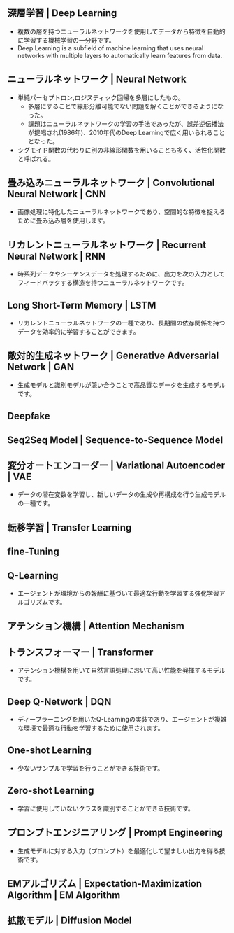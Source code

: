 <!-- 記事URL:https://github.com/takata150802/tech_glossary/blob/main/output/dl-overview.md# -->

## 深層学習 | Deep Learning <!-- entry_word_and_anchor:ML_DL_DeepLearing_ -->
- 複数の層を持つニューラルネットワークを使用してデータから特徴を自動的に学習する機械学習の一分野です。
- Deep Learning is a subfield of machine learning that uses neural networks with multiple layers to automatically learn features from data.

## ニューラルネットワーク | Neural Network <!-- entry_word_and_anchor:ML_DL_Neural_Network -->
- 単純パーセプトロン,ロジスティック回帰を多層にしたもの。
  - 多層にすることで線形分離可能でない問題を解くことができるようになった。
  - 課題はニューラルネットワークの学習の手法であったが、誤差逆伝播法が提唱され(1986年)、2010年代のDeep Learningで広く用いられることとなった。
- シグモイド関数の代わりに別の非線形関数を用いることも多く、活性化関数と呼ばれる。




## 畳み込みニューラルネットワーク | Convolutional Neural Network | CNN <!-- entry_word_and_anchor:ML_DL_CNN -->
- 画像処理に特化したニューラルネットワークであり、空間的な特徴を捉えるために畳み込み層を使用します。

## リカレントニューラルネットワーク | Recurrent Neural Network | RNN <!-- entry_word_and_anchor:ML_DL_RNN -->
- 時系列データやシーケンスデータを処理するために、出力を次の入力としてフィードバックする構造を持つニューラルネットワークです。

## Long Short-Term Memory | LSTM <!-- entry_word_and_anchor:ML_DL_LSTM -->
- リカレントニューラルネットワークの一種であり、長期間の依存関係を持つデータを効率的に学習することができます。

## 敵対的生成ネットワーク | Generative Adversarial Network | GAN <!-- entry_word_and_anchor:ML_DL_GAN -->
- 生成モデルと識別モデルが競い合うことで高品質なデータを生成するモデルです。

## Deepfake <!-- entry_word_and_anchor:ML_DL_DeepFake -->

## Seq2Seq Model | Sequence-to-Sequence Model <!-- entry_word_and_anchor:ML_DL_Sep2Sep -->

## 変分オートエンコーダー | Variational Autoencoder | VAE <!-- entry_word_and_anchor:ML_DL_VAE -->
- データの潜在変数を学習し、新しいデータの生成や再構成を行う生成モデルの一種です。

## 転移学習 | Transfer Learning <!-- entry_word_and_anchor:ML_DL_TransferLearning -->

## fine-Tuning <!-- entry_word_and_anchor:ML_DL_fine_tuning -->

## Q-Learning <!-- entry_word_and_anchor:ML_DL_QLearning -->
- エージェントが環境からの報酬に基づいて最適な行動を学習する強化学習アルゴリズムです。

## アテンション機構 | Attention Mechanism <!-- entry_word_and_anchor:ML_DL_Attention -->

## トランスフォーマー | Transformer <!-- entry_word_and_anchor:ML_DL_Transformer -->
- アテンション機構を用いて自然言語処理において高い性能を発揮するモデルです。

## Deep Q-Network | DQN <!-- entry_word_and_anchor:ML_DL_DQN -->
- ディープラーニングを用いたQ-Learningの実装であり、エージェントが複雑な環境で最適な行動を学習するために使用されます。

## One-shot Learning <!-- entry_word_and_anchor:ML_DL_OneShotLearnig -->
- 少ないサンプルで学習を行うことができる技術です。

## Zero-shot Learning <!-- entry_word_and_anchor:ML_DL_ZeroShotLearnig -->
- 学習に使用していないクラスを識別することができる技術です。

## プロンプトエンジニアリング | Prompt Engineering <!-- entry_word_and_anchor:ML_DL_PromptEngineering -->
- 生成モデルに対する入力（プロンプト）を最適化して望ましい出力を得る技術です。

## EMアルゴリズム | Expectation-Maximization Algorithm | EM Algorithm <!-- entry_word_and_anchor:ML_DL_EMAlgo -->

## 拡散モデル | Diffusion Model <!-- entry_word_and_anchor:ML_DL_DiffusionModel -->
